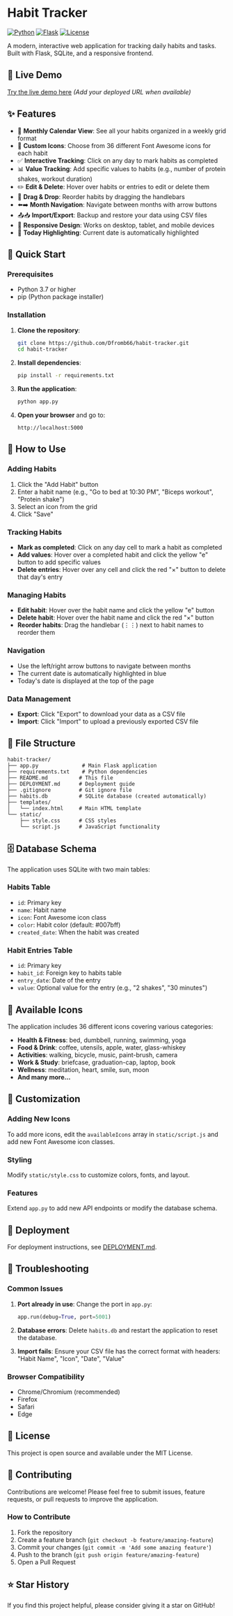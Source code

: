 # Habit Tracker

[![Python](https://img.shields.io/badge/Python-3.7+-blue.svg)](https://www.python.org/downloads/)
[![Flask](https://img.shields.io/badge/Flask-2.3.3-green.svg)](https://flask.palletsprojects.com/)
[![License](https://img.shields.io/badge/License-MIT-yellow.svg)](https://opensource.org/licenses/MIT)

A modern, interactive web application for tracking daily habits and tasks. Built with Flask, SQLite, and a responsive frontend.

## 🚀 Live Demo

[Try the live demo here](#) *(Add your deployed URL when available)*

## ✨ Features

- 📅 **Monthly Calendar View**: See all your habits organized in a weekly grid format
- 🎨 **Custom Icons**: Choose from 36 different Font Awesome icons for each habit
- ✅ **Interactive Tracking**: Click on any day to mark habits as completed
- 📊 **Value Tracking**: Add specific values to habits (e.g., number of protein shakes, workout duration)
- ✏️ **Edit & Delete**: Hover over habits or entries to edit or delete them
- 🔄 **Drag & Drop**: Reorder habits by dragging the handlebars
- ⬅️➡️ **Month Navigation**: Navigate between months with arrow buttons
- 📤📥 **Import/Export**: Backup and restore your data using CSV files
- 📱 **Responsive Design**: Works on desktop, tablet, and mobile devices
- 🎯 **Today Highlighting**: Current date is automatically highlighted

## 🚀 Quick Start

### Prerequisites
- Python 3.7 or higher
- pip (Python package installer)

### Installation

1. **Clone the repository**:
   ```bash
   git clone https://github.com/Dfromb66/habit-tracker.git
   cd habit-tracker
   ```

2. **Install dependencies**:
   ```bash
   pip install -r requirements.txt
   ```

3. **Run the application**:
   ```bash
   python app.py
   ```

4. **Open your browser** and go to:
   ```
   http://localhost:5000
   ```

## 📖 How to Use

### Adding Habits
1. Click the "Add Habit" button
2. Enter a habit name (e.g., "Go to bed at 10:30 PM", "Biceps workout", "Protein shake")
3. Select an icon from the grid
4. Click "Save"

### Tracking Habits
- **Mark as completed**: Click on any day cell to mark a habit as completed
- **Add values**: Hover over a completed habit and click the yellow "e" button to add specific values
- **Delete entries**: Hover over any cell and click the red "×" button to delete that day's entry

### Managing Habits
- **Edit habit**: Hover over the habit name and click the yellow "e" button
- **Delete habit**: Hover over the habit name and click the red "×" button
- **Reorder habits**: Drag the handlebar (⋮⋮) next to habit names to reorder them

### Navigation
- Use the left/right arrow buttons to navigate between months
- The current date is automatically highlighted in blue
- Today's date is displayed at the top of the page

### Data Management
- **Export**: Click "Export" to download your data as a CSV file
- **Import**: Click "Import" to upload a previously exported CSV file

## 📁 File Structure

```
habit-tracker/
├── app.py              # Main Flask application
├── requirements.txt    # Python dependencies
├── README.md          # This file
├── DEPLOYMENT.md      # Deployment guide
├── .gitignore         # Git ignore file
├── habits.db          # SQLite database (created automatically)
├── templates/
│   └── index.html     # Main HTML template
└── static/
    ├── style.css      # CSS styles
    └── script.js      # JavaScript functionality
```

## 🗄️ Database Schema

The application uses SQLite with two main tables:

### Habits Table
- `id`: Primary key
- `name`: Habit name
- `icon`: Font Awesome icon class
- `color`: Habit color (default: #007bff)
- `created_date`: When the habit was created

### Habit Entries Table
- `id`: Primary key
- `habit_id`: Foreign key to habits table
- `entry_date`: Date of the entry
- `value`: Optional value for the entry (e.g., "2 shakes", "30 minutes")

## 🎨 Available Icons

The application includes 36 different icons covering various categories:
- **Health & Fitness**: bed, dumbbell, running, swimming, yoga
- **Food & Drink**: coffee, utensils, apple, water, glass-whiskey
- **Activities**: walking, bicycle, music, paint-brush, camera
- **Work & Study**: briefcase, graduation-cap, laptop, book
- **Wellness**: meditation, heart, smile, sun, moon
- **And many more...**

## 🔧 Customization

### Adding New Icons
To add more icons, edit the `availableIcons` array in `static/script.js` and add new Font Awesome icon classes.

### Styling
Modify `static/style.css` to customize colors, fonts, and layout.

### Features
Extend `app.py` to add new API endpoints or modify the database schema.

## 🚀 Deployment

For deployment instructions, see [DEPLOYMENT.md](DEPLOYMENT.md).

## 🔧 Troubleshooting

### Common Issues

1. **Port already in use**: Change the port in `app.py`:
   ```python
   app.run(debug=True, port=5001)
   ```

2. **Database errors**: Delete `habits.db` and restart the application to reset the database.

3. **Import fails**: Ensure your CSV file has the correct format with headers: "Habit Name", "Icon", "Date", "Value"

### Browser Compatibility
- Chrome/Chromium (recommended)
- Firefox
- Safari
- Edge

## 📄 License

This project is open source and available under the MIT License.

## 🤝 Contributing

Contributions are welcome! Please feel free to submit issues, feature requests, or pull requests to improve the application.

### How to Contribute

1. Fork the repository
2. Create a feature branch (`git checkout -b feature/amazing-feature`)
3. Commit your changes (`git commit -m 'Add some amazing feature'`)
4. Push to the branch (`git push origin feature/amazing-feature`)
5. Open a Pull Request

## ⭐ Star History

If you find this project helpful, please consider giving it a star on GitHub!